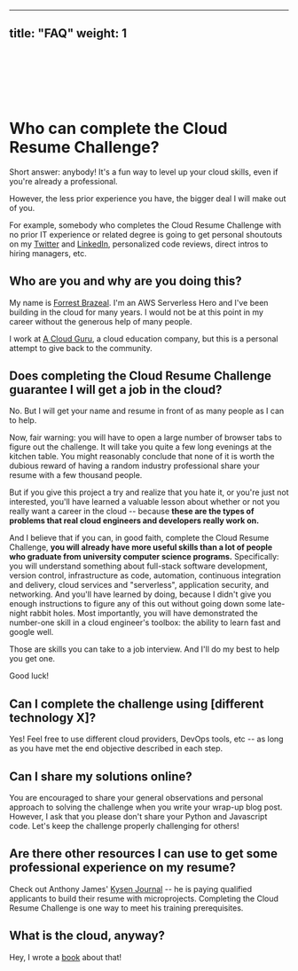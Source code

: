 
---
title: "FAQ"
weight: 1
---

<br>
<br>
<br>
<br>
<br>

# Who can complete the Cloud Resume Challenge?

Short answer: anybody! It's a fun way to level up your cloud skills, even if you're already a professional.

However, the less prior experience you have, the bigger deal I will make out of you.

For example, somebody who completes the Cloud Resume Challenge with no prior IT experience or related degree is going to get personal shoutouts on my [Twitter](https://twitter.com/forrestbrazeal) and [LinkedIn](https://www.linkedin.com/in/forrestbrazeal/), personalized code reviews, direct intros to hiring managers, etc.

## Who are you and why are you doing this?

My name is [Forrest Brazeal](https://forrestbrazeal.com). I'm an AWS Serverless Hero and I've been building in the cloud for many years. I would not be at this point in my career without the generous help of many people.

I work at [A Cloud Guru](https://acloud.guru), a cloud education company, but this is a personal attempt to give back to the community. 

## Does completing the Cloud Resume Challenge guarantee I will get a job in the cloud?

No. But I will get your name and resume in front of as many people as I can to help.

Now, fair warning: you will have to open a large number of browser tabs to figure out the challenge. It will take you quite a few long evenings at the kitchen table. You might reasonably conclude that none of it is worth the dubious reward of having a random industry professional share your resume with a few thousand people.

But if you give this project a try and realize that you hate it, or you're just not interested, you'll have learned a valuable lesson about whether or not you really want a career in the cloud -- because **these are the types of problems that real cloud engineers and developers really work on.**

And I believe that if you can, in good faith, complete the Cloud Resume Challenge, **you will already have more useful skills than a lot of people who graduate from university computer science programs.** Specifically: you will understand something about full-stack software development, version control, infrastructure as code, automation, continuous integration and delivery, cloud services and "serverless", application security, and networking. And you'll have learned by doing, because I didn't give you enough instructions to figure any of this out without going down some late-night rabbit holes. Most importantly, you will have demonstrated the number-one skill in a cloud engineer's toolbox: the ability to learn fast and google well.

Those are skills you can take to a job interview. And I'll do my best to help you get one.

Good luck!

## Can I complete the challenge using [different technology X]?
Yes! Feel free to use different cloud providers, DevOps tools, etc -- as long as you have met the end objective described in each step.

## Can I share my solutions online?

You are encouraged to share your general observations and personal approach to solving the challenge when you write your wrap-up blog post. However, I ask that you please don't share your Python and Javascript code. Let's keep the challenge properly challenging for others!

## Are there other resources I can use to get some professional experience on my resume?

Check out Anthony James' [Kysen Journal](http://kysenjournal.com/) -- he is paying qualified applicants to build their resume with microprojects. Completing the Cloud Resume Challenge is one way to meet his training prerequisites.

## What is the cloud, anyway?

Hey, I wrote a [book](https://www.amazon.com/Read-Aloud-Cloud-Innocents-Inside/dp/1119677629/) about that!

